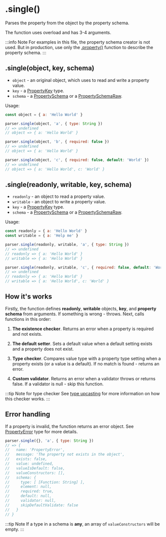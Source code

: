 # .single()

Parses the property from the object by the property schema.

The function uses overload and has 3-4 arguments.

:::info Note
For examples in this file, the property schema creator is not used. But in production, use only the [.property()](./property.md) function to describe the property schema.
:::

## .single(object, key, schema)

- `object` - an original object, which uses to read and write a property value.
- `key` - a [PropertyKey](./types/property-key.md) type.
- `schema` - a [PropertySchema](./types/property-schema.md) or a [PropertySchemaRaw](./types/property-schema-raw.md).

Usage:

```javascript
const object = { a: 'Hello World' }

parser.single(object, 'a', { type: String })
// => undefined
// object => { a: 'Hello World' }

parser.single(object, 'b', { required: false })
// => undefined
// object => { a: 'Hello World' }

parser.single(object, 'c', { required: false, default: 'World' })
// => undefined
// object => { a: 'Hello World', c: 'World' }
```

## .single(readonly, writable, key, schema)

- `readonly` - an object to read a property value.
- `writable` - an object to write a property value.
- `key` - a [PropertyKey](./types/property-key.md) type.
- `schema` - a [PropertySchema](./types/property-schema.md) or a [PropertySchemaRaw](./types/property-schema-raw.md).

Usage:

```javascript
const readonly = { a: 'Hello World' }
const writable = { a: 'Help me' }

parser.single(readonly, writable, 'a', { type: String })
// => undefined
// readonly => { a: 'Hello World' }
// writable => { a: 'Hello World' }

parser.single(readonly, writable, 'c', { required: false, default: 'World' })
// => undefined
// readonly => { a: 'Hello World' }
// writable => { a: 'Hello World', c: 'World' }
```

## How it's works

Firstly, the function defines **readonly**, **writable** objects, **key**, and **property schema** from arguments. If something is wrong - throws. Next, calls functions in this order:

1. **The existence checker**. Returns an error when a property is required and not exists.

2. **The default setter**. Sets a default value when a default setting exists and a property does not exist.

3. **Type checker**. Compares value type with a property type setting when a property exists (or a value is a default). If no match is found - returns an error.

4. **Custom validator**. Returns an error when a validator throws or returns false. If a validator is null - skip this function.

:::tip Note for type checker
See [type upcasting](../guide/advanced/type-upcasting.md) for more information on how this checker works.
:::

## Error handling

If a property is invalid, the function returns an error object. See [PropertyError](./types/property-error.md) type for more details.

```javascript
parser.single({}, 'a', { type: String })
// => {
//   name: 'PropertyError',
//   message: 'The property not exists in the object',
//   exists: false,
//   value: undefined,
//   valueIsDefault: false,
//   valueConstructors: [],
//   schema: {
//     type: [ [Function: String] ],
//     element: null,
//     required: true,
//     default: null,
//     validator: null,
//     skipDefaultValidate: false
//   }
// }
```

:::tip Note
If a type in a schema is **any**, an array of `valueConstructors` will be empty.
:::
